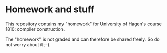# Homework and stuff

This repository contains my "homework" for University of Hagen's course 1810: compiler construction.

The "homework" is not graded and can therefore be shared freely. So do not worry about it ;-).

